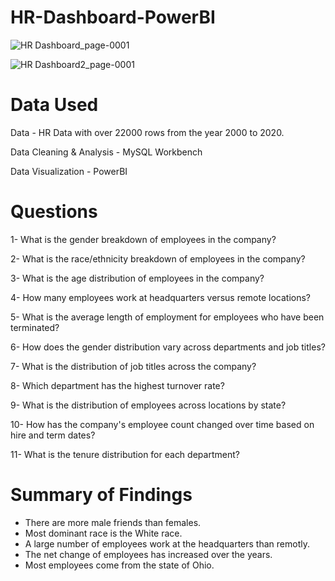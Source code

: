 # HR-Dashboard-PowerBI

![HR Dashboard_page-0001](https://github.com/agaberr/HR-Dashboard-PowerBI/assets/95256614/a50df7e9-6930-4c99-9578-d4ae9fa89d54)

![HR Dashboard2_page-0001](https://github.com/agaberr/HR-Dashboard-PowerBI/assets/95256614/8a7d666c-d4c5-4f47-a2fa-2a881d9b81da)


# Data Used
Data - HR Data with over 22000 rows from the year 2000 to 2020.

Data Cleaning & Analysis - MySQL Workbench

Data Visualization - PowerBI

# Questions
1- What is the gender breakdown of employees in the company?

2- What is the race/ethnicity breakdown of employees in the company?

3- What is the age distribution of employees in the company?

4- How many employees work at headquarters versus remote locations?

5- What is the average length of employment for employees who have been terminated?

6- How does the gender distribution vary across departments and job titles?

7- What is the distribution of job titles across the company?

8- Which department has the highest turnover rate?

9- What is the distribution of employees across locations by state?

10- How has the company's employee count changed over time based on hire and term dates?

11- What is the tenure distribution for each department?

# Summary of Findings

* There are more male friends than females.
* Most dominant race is the White race.
* A large number of employees work at the headquarters than remotly.
* The net change of employees has increased over the years.
* Most employees come from the state of Ohio.
